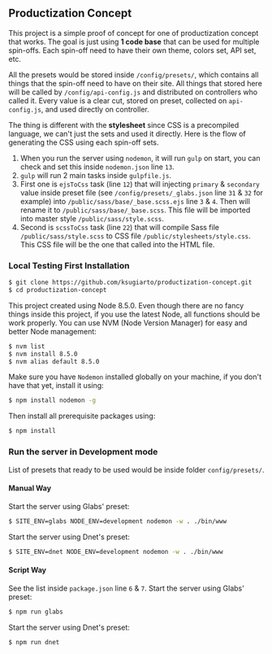 ## Productization Concept

This project is a simple proof of concept for one of productization concept that works. The goal is just using **1 code base** that can be used for multiple spin-offs. Each spin-off need to have their own theme, colors set, API set, etc.

All the presets would be stored inside `/config/presets/`, which contains all things that the spin-off need to have on their site. All things that stored here will be called by `/config/api-config.js` and distributed on controllers who called it. Every value is a clear cut, stored on preset, collected on `api-config.js`, and used directly on controller.

The thing is different with the **stylesheet** since CSS is a precompiled language, we can't just the sets and used it directly. Here is the flow of generating the CSS using each spin-off sets.

1. When you run the server using `nodemon`, it will run `gulp` on start, you can check and set this inside `nodemon.json` line `13`.
2. `gulp` will run 2 main tasks inside `gulpfile.js`.
3. First one is `ejsToCss` task (line `12`) that will injecting `primary` & `secondary` value inside preset file (see `/config/presets/_glabs.json` line `31` & `32` for example) into `/public/sass/base/_base.scss.ejs` line `3` & `4`. Then will rename it to `/public/sass/base/_base.scss`. This file will be imported into master style `/public/sass/style.scss`.
4. Second is `scssToCss` task (line `22`) that will compile Sass file `/public/sass/style.scss` to CSS file `/public/stylesheets/style.css`. This CSS file will be the one that called into the HTML file.

### Local Testing First Installation

```bash
$ git clone https://github.com/ksugiarto/productization-concept.git
$ cd productization-concept
```

This project created using Node 8.5.0. Even though there are no fancy things inside this project, if you use the latest Node, all functions should be work properly. You can use NVM (Node Version Manager) for easy and better Node management:

```bash
$ nvm list
$ nvm install 8.5.0
$ nvm alias default 8.5.0
```

Make sure you have `Nodemon` installed globally on your machine, if you don't have that yet, install it using:

```bash
$ npm install nodemon -g
```

Then install all prerequisite packages using:

```bash
$ npm install
```

### Run the server in Development mode

List of presets that ready to be used would be inside folder `config/presets/`.

#### Manual Way

Start the server using Glabs' preset:

```bash
$ SITE_ENV=glabs NODE_ENV=development nodemon -w . ./bin/www
```

Start the server using Dnet's preset:

```bash
$ SITE_ENV=dnet NODE_ENV=development nodemon -w . ./bin/www
```

#### Script Way
See the list inside `package.json` line `6` & `7`. Start the server using Glabs' preset:

```bash
$ npm run glabs
```

Start the server using Dnet's preset:

```bash
$ npm run dnet
```
